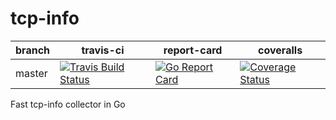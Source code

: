 # tcp-info
| branch | travis-ci | report-card | coveralls |
|--------|-----------|-----------|-------------|
| master | [![Travis Build Status](https://travis-ci.org/m-lab/tcp-info.svg?branch=master)](https://travis-ci.org/m-lab/tcp-info) | [![Go Report Card](https://goreportcard.com/badge/github.com/m-lab/tcp-info)](https://goreportcard.com/report/github.com/m-lab/tcp-info) | [![Coverage Status](https://coveralls.io/repos/m-lab/tcp-info/badge.svg?branch=master)](https://coveralls.io/github/m-lab/tcp-info?branch=master) |



Fast tcp-info collector in Go
